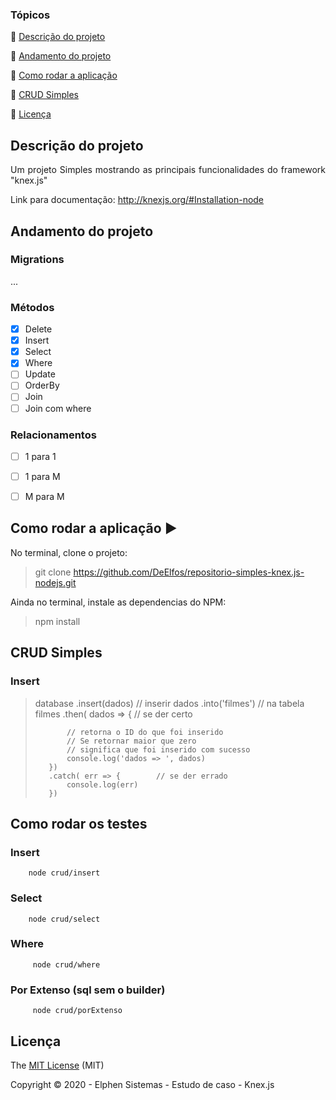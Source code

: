### Tópicos 

:small_blue_diamond: [Descrição do projeto](#descrição-do-projeto)

:small_blue_diamond: [Andamento do projeto](#andamento-do-projeto)

:small_blue_diamond: [Como rodar a aplicação](#como-rodar-a-aplicação-arrow_forward)

:small_blue_diamond: [CRUD Simples](#crud-simples)

:small_blue_diamond: [Licença](#licença)

## Descrição do projeto 

<p align="justify">
  Um projeto Simples mostrando as principais funcionalidades do framework "knex.js"

  Link para documentação: http://knexjs.org/#Installation-node
</p>

## Andamento do projeto

### Migrations
...

### Métodos
- [X] Delete
- [X] Insert
- [X] Select
- [X] Where
- [ ] Update
- [ ] OrderBy
- [ ] Join
- [ ] Join com where

### Relacionamentos
- [ ] 1 para 1
- [ ] 1 para M
- [ ] M para M



## Como rodar a aplicação :arrow_forward:

No terminal, clone o projeto: 

> git clone https://github.com/DeElfos/repositorio-simples-knex.js-nodejs.git

Ainda no terminal, instale as dependencias do NPM:

> npm install


## CRUD Simples

### Insert
>    database 
>        .insert(dados)          // inserir dados
>        .into('filmes')         // na tabela filmes
>        .then( dados => {       // se der certo
>            
>            // retorna o ID do que foi inserido
>            // Se retornar maior que zero
>            // significa que foi inserido com sucesso
>            console.log('dados => ', dados)
>        })
>        .catch( err => {        // se der errado
>            console.log(err)
>        })

## Como rodar os testes

### Insert
```
    node crud/insert
```

### Select
```
    node crud/select
```

### Where
```
     node crud/where 
```

### Por Extenso (sql sem o builder)
```
     node crud/porExtenso 
```

## Licença 

The [MIT License]() (MIT)

Copyright :copyright: 2020 - Elphen Sistemas - Estudo de caso - Knex.js